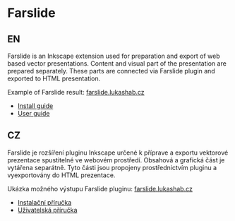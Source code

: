 Farslide
======
EN
-
Farslide is an Inkscape extension used for preparation and export of web based vector presentations.
Content and visual part of the presentation are prepared separately. These parts are connected via Farslide plugin and exported to HTML presentation.

Example of Farslide result: [farslide.lukashab.cz](http://farslide.lukashab.cz/)

- [Install guide](doc/install_guide_en.md)
- [User guide](doc/user_guide_en.md)

CZ
-
Farslide je rozšíření pluginu Inkscape určené k příprave a exportu vektorové prezentace spustitelné ve webovém prostředí.
Obsahová a grafická část je vytářena separátně. Tyto části jsou propojeny prostřednictvím pluginu a vyexportovány do HTML prezentace.

Ukázka možného výstupu Farslide pluginu: [farslide.lukashab.cz](http://farslide.lukashab.cz/)

- [Instalační příručka](doc/install_guide_cz.md)
- [Uživatelská příručka](doc/user_guide_cz.md)
